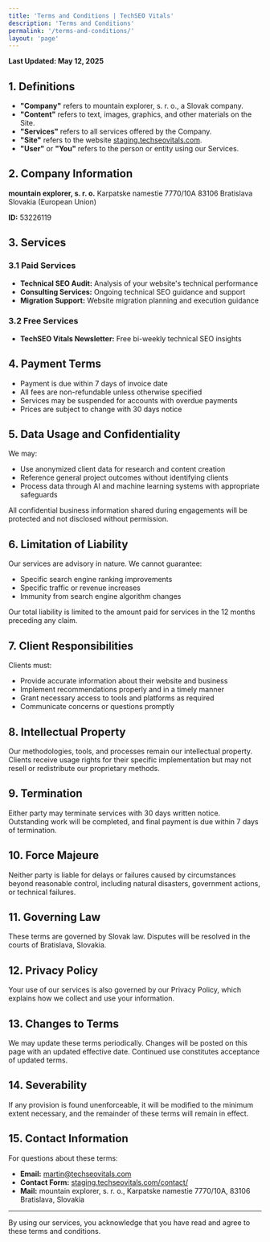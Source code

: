 ```yaml
---
title: 'Terms and Conditions | TechSEO Vitals'
description: 'Terms and Conditions'
permalink: '/terms-and-conditions/'
layout: 'page'
---
```


**Last Updated: May 12, 2025**

## 1. Definitions

- **"Company"** refers to mountain explorer, s. r. o., a Slovak company.
- **"Content"** refers to text, images, graphics, and other materials on the Site.
- **"Services"** refers to all services offered by the Company.
- **"Site"** refers to the website [staging.techseovitals.com](https://staging.techseovitals.com).
- **"User"** or **"You"** refers to the person or entity using our Services.

## 2. Company Information

**mountain explorer, s. r. o.**
Karpatske namestie 7770/10A
83106 Bratislava
Slovakia (European Union)

**ID:** 53226119

## 3. Services

### 3.1 Paid Services

- **Technical SEO Audit:** Analysis of your website's technical performance
- **Consulting Services:** Ongoing technical SEO guidance and support
- **Migration Support:** Website migration planning and execution guidance

### 3.2 Free Services

- **TechSEO Vitals Newsletter:** Free bi-weekly technical SEO insights

## 4. Payment Terms

- Payment is due within 7 days of invoice date
- All fees are non-refundable unless otherwise specified
- Services may be suspended for accounts with overdue payments
- Prices are subject to change with 30 days notice

## 5. Data Usage and Confidentiality

We may:

- Use anonymized client data for research and content creation
- Reference general project outcomes without identifying clients
- Process data through AI and machine learning systems with appropriate safeguards

All confidential business information shared during engagements will be protected and not disclosed without permission.

## 6. Limitation of Liability

Our services are advisory in nature. We cannot guarantee:

- Specific search engine ranking improvements
- Specific traffic or revenue increases
- Immunity from search engine algorithm changes

Our total liability is limited to the amount paid for services in the 12 months preceding any claim.

## 7. Client Responsibilities

Clients must:

- Provide accurate information about their website and business
- Implement recommendations properly and in a timely manner
- Grant necessary access to tools and platforms as required
- Communicate concerns or questions promptly

## 8. Intellectual Property

Our methodologies, tools, and processes remain our intellectual property. Clients receive usage rights for their specific implementation but may not resell or redistribute our proprietary methods.

## 9. Termination

Either party may terminate services with 30 days written notice. Outstanding work will be completed, and final payment is due within 7 days of termination.

## 10. Force Majeure

Neither party is liable for delays or failures caused by circumstances beyond reasonable control, including natural disasters, government actions, or technical failures.

## 11. Governing Law

These terms are governed by Slovak law. Disputes will be resolved in the courts of Bratislava, Slovakia.

## 12. Privacy Policy

Your use of our services is also governed by our Privacy Policy, which explains how we collect and use your information.

## 13. Changes to Terms

We may update these terms periodically. Changes will be posted on this page with an updated effective date. Continued use constitutes acceptance of updated terms.

## 14. Severability

If any provision is found unenforceable, it will be modified to the minimum extent necessary, and the remainder of these terms will remain in effect.

## 15. Contact Information

For questions about these terms:

- **Email:** [martin@techseovitals.com](mailto:martin@techseovitals.com)
- **Contact Form:** [staging.techseovitals.com/contact/](/contact/)
- **Mail:** mountain explorer, s. r. o., Karpatske namestie 7770/10A, 83106 Bratislava, Slovakia

---

By using our services, you acknowledge that you have read and agree to these terms and conditions.
